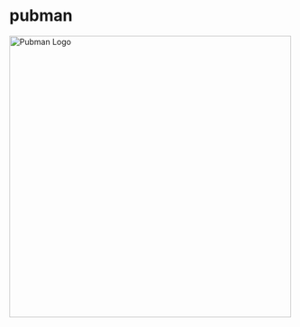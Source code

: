 # pubman

<img src="https://github.com/user-attachments/assets/8357af96-79ca-4582-b2ae-8197b8f8686c" alt="Pubman Logo" width="500">
